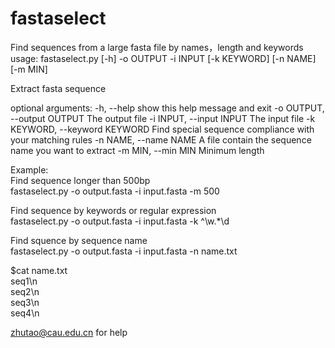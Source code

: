 # fastaselect
Find sequences from a large fasta file by names，length and keywords
usage: fastaselect.py [-h] -o OUTPUT -i INPUT [-k KEYWORD] [-n NAME] [-m MIN]

Extract fasta sequence

optional arguments:
  -h, --help            show this help message and exit
  -o OUTPUT, --output OUTPUT
                        The output file
  -i INPUT, --input INPUT
                        The input file
  -k KEYWORD, --keyword KEYWORD
                        Find special sequence compliance with your matching
                        rules
  -n NAME, --name NAME  A file contain the sequence name you want to extract
  -m MIN, --min MIN     Minimum length
  
Example:  
Find sequence longer than 500bp  
fastaselect.py -o output.fasta -i input.fasta -m 500  
  
Find sequence by keywords or regular expression  
fastaselect.py -o output.fasta -i input.fasta -k ^\w.*\d  

Find squence by sequence name  
fastaselect.py -o output.fasta -i input.fasta -n name.txt  
  
$cat name.txt  
seq1\n  
seq2\n  
seq3\n  
seq4\n  
  
zhutao@cau.edu.cn for help
